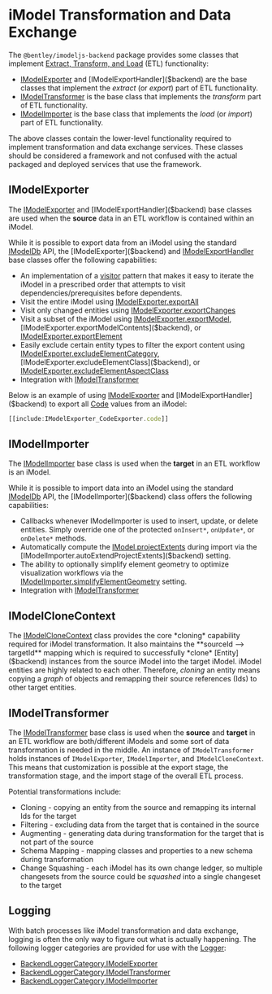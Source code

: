 # iModel Transformation and Data Exchange

The `@bentley/imodeljs-backend` package provides some classes that implement [Extract, Transform, and Load](https://en.wikipedia.org/wiki/Extract,_transform,_load) (ETL) functionality:

- [IModelExporter]($backend) and [IModelExportHandler]($backend) are the base classes that implement the *extract* (or *export*) part of ETL functionality.
- [IModelTransformer]($backend) is the base class that implements the *transform* part of ETL functionality.
- [IModelImporter]($backend) is the base class that implements the *load* (or *import*) part of ETL functionality.

The above classes contain the lower-level functionality required to implement transformation and data exchange services.
These classes should be considered a framework and not confused with the actual packaged and deployed services that use the framework.

## IModelExporter

The [IModelExporter]($backend) and [IModelExportHandler]($backend) base classes are used when the **source** data in an ETL workflow is contained within an iModel.

While it is possible to export data from an iModel using the standard [IModelDb]($backend) API, the [IModelExporter]($backend) and [IModelExportHandler]($backend) base classes offer the following capabilities:

- An implementation of a [visitor](https://en.wikipedia.org/wiki/Visitor_pattern) pattern that makes it easy to iterate the iModel in a prescribed order that attempts to visit dependencies/prerequisites before dependents.
- Visit the entire iModel using [IModelExporter.exportAll]($backend)
- Visit only changed entities using [IModelExporter.exportChanges]($backend)
- Visit a subset of the iModel using [IModelExporter.exportModel]($backend), [IModelExporter.exportModelContents]($backend), or [IModelExporter.exportElement]($backend)
- Easily exclude certain entity types to filter the export content using [IModelExporter.excludeElementCategory]($backend), [IModelExporter.excludeElementClass]($backend), or [IModelExporter.excludeElementAspectClass]($backend)
- Integration with [IModelTransformer]($backend)

Below is an example of using [IModelExporter]($backend) and [IModelExportHandler]($backend) to export all [Code]($common) values from an iModel:

```ts
[[include:IModelExporter_CodeExporter.code]]
```

## IModelImporter

The [IModelImporter]($backend) base class is used when the **target** in an ETL workflow is an iModel.

While it is possible to import data into an iModel using the standard [IModelDb]($backend) API, the [IModelImporter]($backend) class offers the following capabilities:

- Callbacks whenever IModelImporter is used to insert, update, or delete entities. Simply override one of the protected `onInsert*`, `onUpdate*`, or `onDelete*` methods.
- Automatically compute the [IModel.projectExtents]($common) during import via the [IModelImporter.autoExtendProjectExtents]($backend) setting.
- The ability to optionally simplify element geometry to optimize visualization workflows via the [IModelImporter.simplifyElementGeometry]($backend) setting.
- Integration with [IModelTransformer]($backend)

## IModelCloneContext

The [IModelCloneContext]($backend) class provides the core *cloning* capability required for iModel transformation.
It also maintains the **sourceId --> targetId** mapping which is required to successfully *clone* [Entity]($backend) instances from the source iModel into the target iModel.
iModel entities are highly related to each other. Therefore, *cloning* an entity means copying a *graph* of objects and remapping their source references (Ids) to other target entities.

## IModelTransformer

The [IModelTransformer]($backend) base class is used when the **source** and **target** in an ETL workflow are both/different iModels and some sort of data transformation is needed in the middle.
An instance of `IModelTransformer` holds instances of `IModelExporter`, `IModelImporter`, and `IModelCloneContext`.
This means that customization is possible at the export stage, the transformation stage, and the import stage of the overall ETL process.

Potential transformations include:

- Cloning - copying an entity from the source and remapping its internal Ids for the target
- Filtering - excluding data from the target that is contained in the source
- Augmenting - generating data during transformation for the target that is not part of the source
- Schema Mapping - mapping classes and properties to a new schema during transformation
- Change Squashing - each iModel has its own change ledger, so multiple changesets from the source could be *squashed* into a single changeset to the target

## Logging

With batch processes like iModel transformation and data exchange, logging is often the only way to figure out what is actually happening.
The following logger categories are provided for use with the [Logger]($bentley):

- [BackendLoggerCategory.IModelExporter]($backend)
- [BackendLoggerCategory.IModelTransformer]($backend)
- [BackendLoggerCategory.IModelImporter]($backend)
